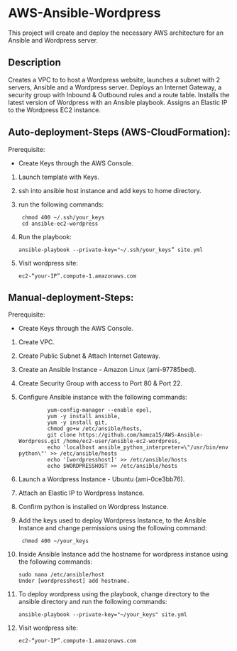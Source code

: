 # AWS-Ansible-Wordpress
This project will create and deploy the necessary AWS architecture for an Ansible and Wordpress server. 

## Description
Creates a VPC to to host a Wordpress website, launches a subnet with 2 servers, Ansible and a Wordpress server. Deploys an Internet Gateway, a security group with Inbound & Outbound rules and a route table. Installs the latest version of Wordpress with an Ansible playbook. Assigns an Elastic IP to the Wordpress EC2 instance.

## Auto-deployment-Steps (AWS-CloudFormation):

Prerequisite:
- Create Keys through the AWS Console.
 
1. Launch template with Keys.
2. ssh into ansible host instance and add keys to home directory.
3. run the following commands: 
	
        chmod 400 ~/.ssh/your_keys
        cd ansible-ec2-wordpress
  
4. Run the playbook:

       ansible-playbook --private-key="~/.ssh/your_keys” site.yml

5. Visit wordpress site:

       ec2-“your-IP”.compute-1.amazonaws.com

## Manual-deployment-Steps:

Prerequisite:
- Create Keys through the AWS Console.

1. Create VPC.
2. Create Public Subnet & Attach Internet Gateway.
3. Create an Ansible Instance - Amazon Linux (ami-97785bed). 
4. Create Security Group with access to Port 80 & Port 22.
5. Configure Ansible instance with the following commands:

                yum-config-manager --enable epel,
                yum -y install ansible,
                yum -y install git,
                chmod go+w /etc/ansible/hosts,
                git clone https://github.com/hamza15/AWS-Ansible-Wordpress.git /home/ec2-user/ansible-ec2-wordpress,
                echo 'localhost ansible_python_interpreter=\"/usr/bin/env python\"' >> /etc/ansible/hosts
                echo '[wordpresshost]' >> /etc/ansible/hosts
                echo $WORDPRESSHOST >> /etc/ansible/hosts
                
6. Launch a Wordpress Instance - Ubuntu (ami-0ce3bb76).
7. Attach an Elastic IP to Wordpress Instance.
8. Confirm python is installed on Wordpress Instance.
9. Add the keys used to deploy Wordpress Instance, to the Ansible Instance and change permissions using the following command:
				
        chmod 400 ~/your_keys
        
10. Inside Ansible Instance add the hostname for wordpress instance using the following commands:
				
        sudo nano /etc/ansible/host
        Under [wordpresshost] add hostname.
        
11. To deploy wordpress using the playbook, change directory to the ansible directory and run the following commands:
				
        ansible-playbook --private-key="~/your_keys" site.yml
        
12. Visit wordpress site:

        ec2-“your-IP”.compute-1.amazonaws.com        
